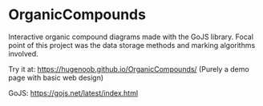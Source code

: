 # OrganicCompounds


Interactive organic compound diagrams made with the GoJS library. Focal point of this project was the data storage methods and marking algorithms involved.  


Try it at: https://hugenoob.github.io/OrganicCompounds/ (Purely a demo page with basic web design)  

GoJS: https://gojs.net/latest/index.html

